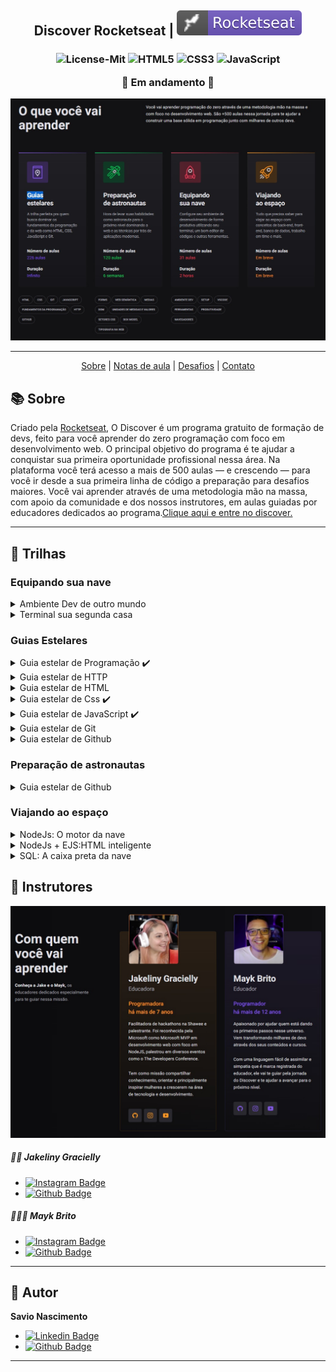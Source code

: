 <h2 align="center">
   Discover Rocketseat | <img alt="badge vscode" src="./assets/badge-rocket.svg">
</h2>

<h3 align="center">

![License-Mit](https://img.shields.io/badge/license-MIT-lightseagreen) ![HTML5](https://img.shields.io/badge/HTML5-E34F26?style=flat&logo=html5&logoColor=white) ![CSS3](https://img.shields.io/badge/CSS3-1572B6?style=flat&logo=css3&logoColor=white) ![JavaScript](https://img.shields.io/badge/JavaScript-F7DF1E?style=flat&logo=javascript&logoColor=black)

🚧 Em andamento 🚧

</h3>

<p align="center">
<img alt="badge vscode" src="./assets/wallpaperDiscover.jpg">
</p>

---

<p align="center">
  <a href="#-Sobre">Sobre</a> |
  <a>
  <a href="#-Notas-de-aula">Notas de aula</a> |
  <a href="#-Desafios">Desafios</a> |
  <a href="#-Entre-em-contato">Contato</a>
</p>

## 📚 Sobre

<p>
Criado pela <a href="https://rocketseat.com.br/" target="_blank">Rocketseat</a>, O Discover é um programa gratuito de formação de devs, feito para você aprender do zero programação com foco em desenvolvimento web. O principal objetivo do programa é te ajudar a conquistar sua primeira oportunidade profissional nessa área.
Na plataforma você terá acesso a mais de 500 aulas — e crescendo — para você ir desde a sua primeira linha de código a preparação para desafios maiores.
Você vai aprender através de uma metodologia mão na massa, com apoio da comunidade e dos nossos instrutores, em aulas guiadas por educadores dedicados ao programa.<a href="https://rocketseat.com.br/discover" target="_blank">Clique aqui e entre no discover.</a>

---

## 🚀 Trilhas

### Equipando sua nave

<details>
  <summary> Ambiente Dev de outro mundo</summary>

- Instalando Vs code ✔️
- Instalando NodeJs ✔️
- Instalando Chrome ✔️

</details>

<details>
<summary> Terminal sua segunda casa</summary>

- Módulo 01 | Abertura
- Módulo 02 | Preparação e Dicas
- Módulo 03 | Arquivos e Diretórios

</details>

### Guias Estelares

<details>
  <summary> Guia estelar de Programação ✔️</summary>

- Módulo 01 | Ambiente Dev de outro mundo ✔️
- Módulo 02 | Terminal sua segunda casa

</details>

<details>
  <summary>Guia estelar de HTTP</summary>

</details>

<details>
  <summary>Guia estelar de HTML</summary>

</details>

<details>
  <summary>Guia estelar de Css ✔️</summary>

</details>

<details>
  <summary>Guia estelar de JavaScript ✔️</summary>

- Módulo 08 | Expressões e Operadores 🚧
- Módulo 09 | Condicionais e controle de fluxo 🚧
- Módulo 10 | Estruturas de repetição 🚧
- Módulo 11 | Consolidando com exercícios 🚧

</details>

<details>
  <summary>Guia estelar de Git</summary>

</details>

<details>
  <summary>Guia estelar de Github</summary>

</details>

### Preparação de astronautas

<details>
  <summary>Guia estelar de Github</summary>

</details>

### Viajando ao espaço

<details>
  <summary>NodeJs: O motor da nave</summary>

- Módulo 1 | Conhecendo o Node ✔️
- Módulo 2 | Configurando o ambiente ✔️
- Módulo 3 | Iniciando na prática ✔️
- Módulo 4 | NPM - Node Package Manager ✔️
- Módulo 5 | BestMe App ✔️
- Módulo 6 | Timers ✔️
- Módulo 7 | Events ✔️

</details>

<details>
  <summary>NodeJs + EJS:HTML inteligente</summary>
  
  - Criando o Html 
  - Criando o Servidor
  - Layout
  - Nova página e menu
  - Organização
  - Pesquisando um objeto
  - Foreach

</details>
<details>
  <summary>SQL: A caixa preta da nave</summary>

- Módulo 1 | Introdução ✔️
- Módulo 2 | Conceitos ✔️
- Módulo 3 | Tipos de campos ✔️
- Módulo 4 | Comando SELECT ✔️
- Módulo 5 | Operadores Relacionais ✔️
- Módulo 6 | Operadores Matemáticos ✔️
- Módulo 7 | Operadores Lógicos ✔️
- Módulo 8 | Mais Comandos ✔️
- Módulo 9 | Unindo tabelas ✔️
- Módulo 10 | Comandos Avançados ✔️
- Módulo 11 | Comandos nas tabelas ✔️

</details>

## 👥 Instrutores

<img alt="instrutores" src="./assets/instrutoresDiscover.jpg">

##### 👩‍💻 Jakeliny Gracielly

- [![Instagram Badge](https://img.shields.io/badge/-JakelinnyGracielly-e4405f?style=flat-square&labelColor=f94877&logo=instagram&logoColor=white)](https://www.instagram.com/jakeliny.gracielly/)
- [![Github Badge](https://img.shields.io/badge/jakeliny-24292e?style=flat&logo=Github&logoColor=white)](https://github.com/jakeliny)

##### 👨🏻‍💻 Mayk Brito

- [![Instagram Badge](https://img.shields.io/badge/-MaykBrito-e4405f?style=flat-square&labelColor=f94877&logo=instagram&logoColor=white)](https://www.instagram.com/maykbrito/)
- [![Github Badge](https://img.shields.io/badge/maykbrito-24292e?style=flat&logo=Github&logoColor=white)](https://github.com/maykbrito)

---

<!-- ## 📝 Notas de aula -->

## 👤 Autor <a id="autor"></a>

**Savio Nascimento**

- [![Linkedin Badge](https://img.shields.io/badge/-SavioNascimento-blue?style=flat-square&logo=Linkedin&logoColor=white&link=https://www.linkedin.com/savio-nascimento)](https://www.linkedin.com/in/savio-nascimento/)
- [![Github Badge](https://img.shields.io/badge/savionascimentodev-24292e?style=flat&logo=Github&logoColor=white&link=https://github.com/savionascimentodev)](https://github.com/savionascimentodev)

---
